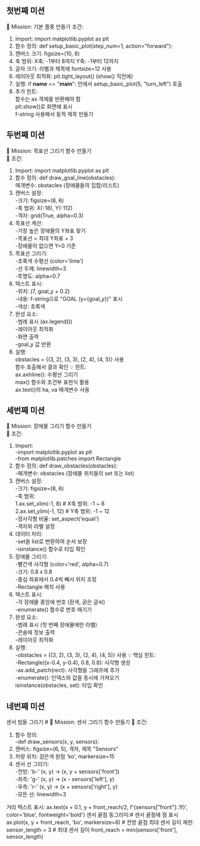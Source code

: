 ## 첫번째 미션
🎯 Mission: 기본 플롯 만들기
조건:
1. Import: import matplotlib.pyplot as plt
2. 함수 정의: def setup_basic_plot(step_num=1, action="forward"):
3. 캔버스 크기: figsize=(10, 8)
4. 축 범위:
  X축: -1부터 8까지
  Y축: -1부터 12까지
5. 글자 크기: 라벨과 제목에 fontsize=12 사용
6. 레이아웃 최적화: plt.tight_layout() (show() 직전에)
7. 실행: if __name__ == "__main__": 안에서 setup_basic_plot(5, "turn_left") 호출
8. 추가 힌트:
  <br>함수는 ax 객체를 반환해야 함
  <br>plt.show()로 화면에 표시
  <br>f-string 사용해서 동적 제목 만들기

## 두번째 미션
📝 Mission: 목표선 그리기 함수 만들기
<br>🎯 조건:
1. Import: import matplotlib.pyplot as plt
2. 함수 정의: def draw_goal_line(obstacles):
    <br>매개변수: obstacles (장애물들의 집합/리스트)
3. 캔버스 설정:
   <br>-크기: figsize=(8, 6)
   <br>-축 범위: X(-18), Y(-112)
   <br>-격자: grid(True, alpha=0.3)
4. 목표선 계산:
  <br>-가장 높은 장애물의 Y좌표 찾기
  <br>-목표선 = 최대 Y좌표 + 3
  <br>-장애물이 없으면 Y=0 기준
5. 목표선 그리기:
  <br>-초록색 수평선 (color='lime')
  <br>-선 두께: linewidth=3
  <br>-투명도: alpha=0.7
6. 텍스트 표시:
  <br>-위치: (7, goal_y + 0.2)
  <br>-내용: f-string으로 "GOAL (y={goal_y})" 표시
  <br>-색상: 초록색
7. 완성 요소:
  <br>-범례 표시 (ax.legend())
  <br>-레이아웃 최적화
  <br>-화면 출력
  <br>-goal_y 값 반환
8. 실행:
  <br>obstacles = {(3, 2), (3, 3), (2, 4), (4, 5)} 사용
  <br>함수 호출해서 결과 확인
💡 힌트:
<br>ax.axhline(): 수평선 그리기
<br>max() 함수와 조건부 표현식 활용
<br>ax.text()의 ha, va 매개변수 사용

## 세번째 미션
📝 Mission: 장애물 그리기 함수 만들기
<br>🎯 조건:
1. Import:
  <br>-import matplotlib.pyplot as plt
  <br>-from matplotlib.patches import Rectangle
2. 함수 정의: def draw_obstacles(obstacles):
  <br> -매개변수: obstacles (장애물 위치들의 set 또는 list)
3. 캔버스 설정:
  <br>-크기: figsize=(8, 6)
  <br>-축 범위:
      <br>  1.ax.set_xlim(-1, 8)   # X축 범위: -1 ~ 8
      <br>  2.ax.set_ylim(-1, 12)  # Y축 범위: -1 ~ 12
  <br>-정사각형 비율: set_aspect('equal')
  <br>-격자와 라벨 설정
4. 데이터 처리:
  <br>-set을 list로 변환하여 순서 보장
  <br>-isinstance() 함수로 타입 확인
5. 장애물 그리기:
  <br>-빨간색 사각형 (color='red', alpha=0.7)
  <br>-크기: 0.8 x 0.8
  <br>-중심 좌표에서 0.4씩 빼서 위치 조정
  <br>-Rectangle 패치 사용
6. 텍스트 표시:
  <br>-각 장애물 중앙에 번호 (흰색, 굵은 글씨)
  <br>-enumerate() 함수로 번호 매기기
7. 완성 요소:
  <br>-범례 표시 (첫 번째 장애물에만 라벨)
  <br>-콘솔에 정보 출력
  <br>-레이아웃 최적화
8. 실행:
  <br>-obstacles = {(3, 2), (3, 3), (2, 4), (4, 5)} 사용
💡 핵심 힌트:
  <br>-Rectangle((x-0.4, y-0.4), 0.8, 0.8): 사각형 생성
  <br>-ax.add_patch(rect): 사각형을 그래프에 추가
  <br>-enumerate(): 인덱스와 값을 동시에 가져오기
<br>isinstance(obstacles, set): 타입 확인

## 네번째 미션
센서 빔들 그리기 # 📝 Mission: 센서 그리기 함수 만들기
🎯 조건:
1. 함수 정의:
  <br>-def draw_sensors(x, y, sensors):
2. 캔버스: figsize=(6, 5), 격자, 제목 "Sensors"
3. 차량 위치: 검은색 원점 'ko', markersize=15
4. 센서 선 그리기:
  <br>-전방: 'b-' (x, y) → (x, y + sensors['front'])
  <br>-좌측: 'g-' (x, y) → (x - sensors['left'], y)
  <br>-우측: 'r-' (x, y) → (x + sensors['right'], y)
  <br>-모든 선: linewidth=3

거리 텍스트 표시:
ax.text(x + 0.1, y + front_reach/2, f'{sensors["front"]:.1f}', color='blue', fontweight='bold')
센서 끝점 동그라미:# 센서 끝점에 점 표시
ax.plot(x, y + front_reach, 'bo', markersize=8) # 전방 끝점
최대 센서 길이 제한:
sensor_length = 3 # 최대 센서 길이 front_reach = min(sensors['front'], sensor_length)
